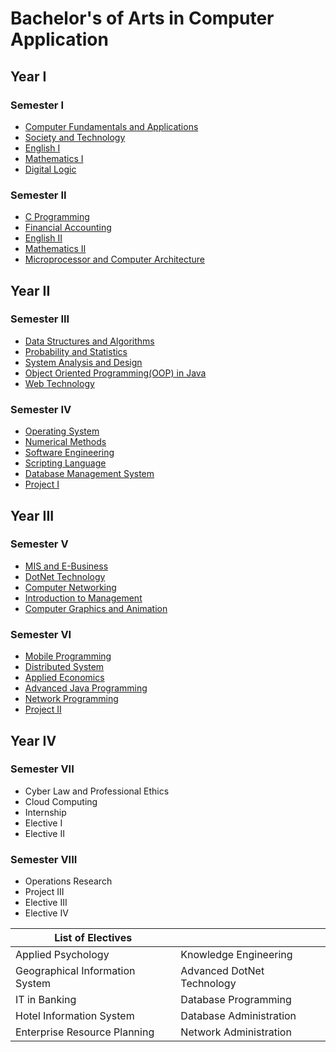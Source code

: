 # Bachelor's of Arts in Computer Application

## Year I
### Semester I
- [Computer Fundamentals and Applications](https://www.itcollegenepal.com/wp-content/uploads/2019/02/Computer-Fundamentals-and-Applications-BCA-Syllabus-IT-College-Nepal.pdf)
- [Society and Technology](https://www.itcollegenepal.com/wp-content/uploads/2019/02/Society-and-Technology-BCA-Syllabus-IT-College-Nepal.pdf)
- [English I](https://www.itcollegenepal.com/wp-content/uploads/2019/02/English-I-BCA-Syllabus-IT-College-Nepal.pdf)
- [Mathematics I]()
- [Digital Logic]()
### Semester II
- [C Programming](https://www.itcollegenepal.com/wp-content/uploads/2019/02/C-Programming-BCA-Syllabus-IT-College-Nepal.pdf)
- [Financial Accounting](https://www.itcollegenepal.com/wp-content/uploads/2019/02/Financial-Accounting-BCA-Syllabus-IT-College-Nepal.pdf)
- [English II](https://www.itcollegenepal.com/wp-content/uploads/2019/02/English-II-BCA-Syllabus-IT-College-Nepal.pdf)
- [Mathematics II](https://www.itcollegenepal.com/wp-content/uploads/2019/02/Mathematics-II-BCA-Syllabus-IT-College-Nepal.pdf)
- [Microprocessor and Computer Architecture](https://www.itcollegenepal.com/wp-content/uploads/2019/02/Mathematics-II-BCA-Syllabus-IT-College-Nepal.pdf)

## Year II
### Semester III
- [Data Structures and Algorithms](https://www.itcollegenepal.com/wp-content/uploads/2019/02/Data-Structure-and-Algorithm-BCA-Syllabus-IT-College-Nepal.pdf)
- [Probability and Statistics](https://www.itcollegenepal.com/wp-content/uploads/2019/02/Probability-and-Statistics-BCA-Syllabus-IT-College-Nepal.pdf)
- [System Analysis and Design](https://www.itcollegenepal.com/wp-content/uploads/2019/02/System-Analysis-and-Design-BCA-Syllabus-IT-College-Nepal.pdf)
- [Object Oriented Programming(OOP) in Java](https://www.itcollegenepal.com/wp-content/uploads/2019/02/OOP-in-Java-BCA-Syllabus-IT-College-Nepal.pdf)
- [Web Technology](https://www.itcollegenepal.com/wp-content/uploads/2019/02/Web-Technology-BCA-Syllabus-IT-College-Nepal.pdf)
### Semester IV
- [Operating System](https://www.itcollegenepal.com/wp-content/uploads/2019/02/Operating-System-BCA-Syllabus-IT-College-Nepal.pdf)
- [Numerical Methods](https://www.itcollegenepal.com/wp-content/uploads/2019/02/Numerical-Methods-BCA-Syllabus-IT-College-Nepal.pdf)
- [Software Engineering ](https://www.itcollegenepal.com/wp-content/uploads/2019/02/Software-Engineering-BCA-Syllabus-IT-College-Nepal.pdf)
- [Scripting Language](https://www.itcollegenepal.com/wp-content/uploads/2020/03/CACS-254-Scripting-Language-4th-SEM.pdf)
- [Database Management System](https://www.itcollegenepal.com/wp-content/uploads/2020/03/CACS-255-DBMS-Fourth-SEM-BCA.pdf)
- [Project I](https://github.com/kshitizCodes/BCA-TU-Syllabus/blob/main/Project%20I%20Details%20for%20BCA%204th%20sem.pdf)

## Year III
### Semester V
- [MIS and E-Business](https://www.itcollegenepal.com/wp-content/uploads/2021/03/CACS-301-MIS-and-E-Business-BCA-5th-SEM.pdf)
- [DotNet Technology](https://www.itcollegenepal.com/wp-content/uploads/2021/03/CACS-302-Dot-Net-Technology-5th-SEM-BCA.pdf)
- [Computer Networking](https://www.itcollegenepal.com/wp-content/uploads/2021/03/CACS-303-Computer-Networking-BCA-5th-Sem.pdf)
- [Introduction to Management](https://www.itcollegenepal.com/wp-content/uploads/2021/03/CAMG-304-Introduction-to-Management-5th-SEM-BCA.pdf)
- [Computer Graphics and Animation](https://www.itcollegenepal.com/wp-content/uploads/2021/03/CSCS-305-Computer-Graphics-and-Animation-5th-SEM.pdf)
### Semester VI
- [Mobile Programming](https://www.itcollegenepal.com/wp-content/uploads/2021/05/CACS351-Mobile-Programming.pdf)
- [Distributed System](https://www.itcollegenepal.com/wp-content/uploads/2021/05/CACS352-Distributed-Systems.pdf)
- [Applied Economics](https://www.itcollegenepal.com/wp-content/uploads/2021/05/CAEC353-Applied-Economics.pdf)
- [Advanced Java Programming](https://www.itcollegenepal.com/wp-content/uploads/2021/05/CACS354-Advanced-Java-Programming.pdf)
- [Network Programming](https://www.itcollegenepal.com/wp-content/uploads/2021/05/CACS355-Network-Programming.pdf)
- [Project II](https://www.itcollegenepal.com/wp-content/uploads/2021/05/CAPJ356-Project-II.pdf)

## Year IV
### Semester VII
- Cyber Law and Professional Ethics
- Cloud Computing
- Internship
- Elective I
- Elective II
### Semester VIII
- Operations Research
- Project III
- Elective III
- Elective IV

| List of Electives | |
| ------------------ | ----------------- |               
| Applied Psychology | Knowledge Engineering |
| Geographical Information System | Advanced DotNet Technology  |
| IT in Banking | Database Programming |
| Hotel Information System | Database Administration |
| Enterprise Resource Planning | Network Administration |
